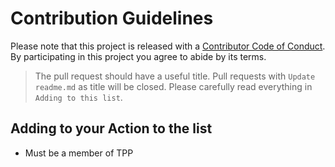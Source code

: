 # Contribution Guidelines

Please note that this project is released with a [Contributor Code of Conduct](code-of-conduct.md). By participating in this project you agree to abide by its terms.

> The pull request should have a useful title. Pull requests with `Update readme.md` as title will be closed. Please carefully read everything in `Adding to this list`.


## Adding to your Action to the list
- Must be a member of TPP


